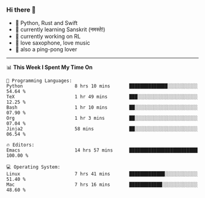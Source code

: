 ### Hi there 👋

- 📙 Python, Rust and Swift
- 🌱 currently learning Sanskrit (नमस्ते!)
- 🔭 currently working on RL
- 🎷 love saxophone, love music
- 🏓 also a ping-pong lover

<!--
**ZiqinGong/ZiqinGong** is a ✨ _special_ ✨ repository because its `README.md` (this file) appears on your GitHub profile.

Here are some ideas to get you started:

- 🔭 I’m currently working on ...
- 🌱 I’m currently learning ...
- 👯 I’m looking to collaborate on ...
- 🤔 I’m looking for help with ...
- 💬 Ask me about ...
- 📫 gongzq0301@sjtu.edu.cn
- 😄 Pronouns: ...
- ⚡ Fun fact: ...
-->

---

<!--START_SECTION:waka-->
📊 **This Week I Spent My Time On** 

```text
💬 Programming Languages: 
Python                   8 hrs 10 mins       ██████████████░░░░░░░░░░░   54.64 % 
TeX                      1 hr 49 mins        ███░░░░░░░░░░░░░░░░░░░░░░   12.25 % 
Bash                     1 hr 10 mins        ██░░░░░░░░░░░░░░░░░░░░░░░   07.90 % 
Org                      1 hr 3 mins         ██░░░░░░░░░░░░░░░░░░░░░░░   07.04 % 
Jinja2                   58 mins             ██░░░░░░░░░░░░░░░░░░░░░░░   06.54 % 

🔥 Editors: 
Emacs                    14 hrs 57 mins      █████████████████████████   100.00 % 

💻 Operating System: 
Linux                    7 hrs 41 mins       █████████████░░░░░░░░░░░░   51.40 % 
Mac                      7 hrs 16 mins       ████████████░░░░░░░░░░░░░   48.60 % 
```


<!--END_SECTION:waka-->

